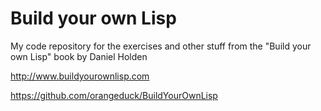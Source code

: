 # Build your own Lisp

My code repository for the exercises and other stuff from the "Build your own Lisp" book by Daniel Holden

http://www.buildyourownlisp.com

https://github.com/orangeduck/BuildYourOwnLisp
